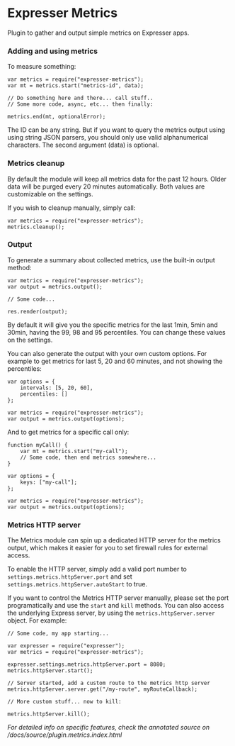 # Expresser Metrics

Plugin to gather and output simple metrics on Expresser apps.

### Adding and using metrics

To measure something:

    var metrics = require("expresser-metrics");
    var mt = metrics.start("metrics-id", data);

    // Do something here and there... call stuff..
    // Some more code, async, etc... then finally:

    metrics.end(mt, optionalError);

The ID can be any string. But if you want to query the metrics output using
using string JSON parsers, you should only use valid alphanumerical characters.
The second argument (data) is optional.

### Metrics cleanup

By default the module will keep all metrics data for the past 12 hours.
Older data will be purged every 20 minutes automatically. Both values
are customizable on the settings.

If you wish to cleanup manually, simply call:

    var metrics = require("expresser-metrics");
    metrics.cleanup();

### Output

To generate a summary about collected metrics, use the built-in output method:

    var metrics = require("expresser-metrics");
    var output = metrics.output();

    // Some code...

    res.render(output);

By default it will give you the specific metrics for the last 1min, 5min and 30min,
having the 99, 98 and 95 percentiles. You can change these values on the settings.

You can also generate the output with your own custom options. For example to get
metrics for last 5, 20 and 60 minutes, and not showing the percentiles:

    var options = {
        intervals: [5, 20, 60],
        percentiles: []
    };

    var metrics = require("expresser-metrics");
    var output = metrics.output(options);

And to get metrics for a specific call only:

    function myCall() {
        var mt = metrics.start("my-call");
        // Some code, then end metrics somewhere...
    }

    var options = {
        keys: ["my-call"];
    };

    var metrics = require("expresser-metrics");
    var output = metrics.output(options);

### Metrics HTTP server

The Metrics module can spin up a dedicated HTTP server for the metrics output,
which makes it easier for you to set firewall rules for external access.

To enable the HTTP server, simply add a valid port number to `settings.metrics.httpServer.port`
and set `settings.metrics.httpServer.autoStart` to true.

If you want to control the Metrics HTTP server manually, please set the port programatically
and use the `start` and `kill` methods. You can also access the underlying Express server,
by using the `metrics.httpServer.server` object. For example:

    // Some code, my app starting...

    var expresser = require("expresser");
    var metrics = require("expresser-metrics");

    expresser.settings.metrics.httpServer.port = 8080;
    metrics.httpServer.start();

    // Server started, add a custom route to the metrics http server
    metrics.httpServer.server.get("/my-route", myRouteCallback);

    // More custom stuff... now to kill:

    metrics.httpServer.kill();

*For detailed info on specific features, check the annotated source on /docs/source/plugin.metrics.index.html*
